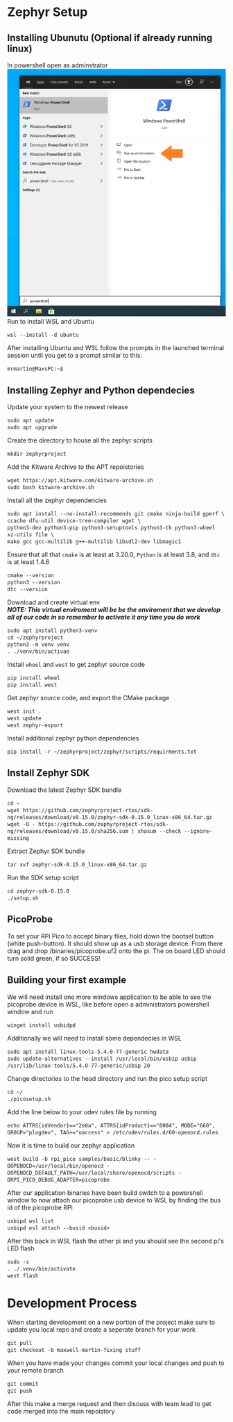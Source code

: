 # Zephyr Setup

## Installing Ubunutu (Optional if already running linux)
In powershell open as adminstrator  
![Alt Image text](/pics/Run_Powershell_As_Admin.png?raw=true)  
Run to install WSL and Ubuntu
```
wsl --install -d ubuntu
```  
After installing Ubuntu and WSL follow the prompts in the launched terminal session until you get to a prompt similar to this:  
```
mrmartin@MaxsPC:~$
```  
## Installing Zephyr and Python dependecies
Update your system to the newest release     
```
sudo apt update  
sudo apt upgrade
```  
Create the directory to house all the zephyr scripts  
```
mkdir zephyrproject
```  
Add the Kitware Archive to the APT repoistories  
```
wget https://apt.kitware.com/kitware-archive.sh 
sudo bash kitware-archive.sh
```  
Install all the zephyr dependencies
```
sudo apt install --no-install-recommends git cmake ninja-build gperf \
ccache dfu-util device-tree-compiler wget \
python3-dev python3-pip python3-setuptools python3-tk python3-wheel xz-utils file \
make gcc gcc-multilib g++-multilib libsdl2-dev libmagic1
```  
Ensure that all that `cmake` is at least at 3.20.0, `Python` is at least 3.8, and `dtc` is at least 1.4.6  
```
cmake --version  
python3 --version  
dtc --version
```  
Download and create virtual env  
***NOTE: This virtual enviroment will be be the enviroment that we develop all of our code in so remember to activate it any time you do work***
```
sudo apt install python3-venv  
cd ~/zephyrproject  
python3 -m venv venv  
. ./venv/bin/activae
```  

Install `wheel` and `west` to get zephyr source code  
```
pip install wheel  
pip install west
```  
Get zephyr source code, and export the CMake package  
```
west init .  
west update  
west zephyr-export
```  
Install additional zephyr python dependencies  
```
pip install -r ~/zephyrproject/zephyr/scripts/requirments.txt
```
## Install Zephyr SDK
Download the latest Zephyr SDK bundle  
```
cd ~  
wget https://github.com/zephyrproject-rtos/sdk-ng/releases/download/v0.15.0/zephyr-sdk-0.15.0_linux-x86_64.tar.gz  
wget -O - https://github.com/zephyrproject-rtos/sdk-ng/releases/download/v0.15.0/sha256.sum | shasum --check --ignore-missing
```   
Extract Zephyr SDK bundle  
```
tar xvf zephyr-sdk-0.15.0_linux-x86_64.tar.gz
```  
Run the SDK setup script  
```
cd zephyr-sdk-0.15.0 
./setup.sh
```  
## PicoProbe
To set your RPi Pico to accept binary files, hold down the bootsel button (white push-button). It should show up as a usb storage device. From there drag and drop /binaries/picoprobe.uf2 onto the pi. The on board LED should turn solid green, if so SUCCESS!
## Building your first example
We will need install one more windows application to be able to see 
the picoprobe device in WSL, like before open a administrators powershell window and run  
```
winget install usbidpd
```
Additionally we will need to install some dependecies in WSL
```
sudo apt install linux-tools-5.4.0-77-generic hwdata
sudo update-alternatives --install /usr/local/bin/usbip usbip /usr/lib/linux-tools/5.4.0-77-generic/usbip 20
```
Change directories to the head directory and run the pico setup script
```
cd ~/
./picosetup.sh
```
Add the line below to your udev rules file by running
```
echo ATTRS{idVendor}=="2e8a", ATTRS{idProduct}=="0004", MODE="660", GROUP="plugdev", TAG+="uaccess" > /etc/udev/rules.d/60-openocd.rules
```
Now it is time to build our zephyr application
```
west build -b rpi_pico samples/basic/blinky -- -DOPENOCD=/usr/local/bin/openocd -DOPENOCD_DEFAULT_PATH=/usr/local/share/openocd/scripts -DRPI_PICO_DEBUG_ADAPTER=picoprobe
```
 After our application binaries have been build switch to a powershell window to now attach our picoprobe usb device to WSL by finding the bus id of the picoprobe RPi
 ```
usbipd wsl list
usbipd esl attach --busid <busid>
```
After this back in WSL flash the other pi and you should see the second pi's LED flash
```
sudo -s
. ./.venv/bin/activate
west flash
```
# Development Process
When starting development on a new portion of the project make sure to update you local repo and create a seperate branch for your work
```
git pull
git checkout -b maxwell-martin-fixing stuff
```
When you have made your changes commit your local changes and push to your remote branch
```
git commit
git push
```
After this make a merge request and then discuss with team lead to get code merged into the main repoistory